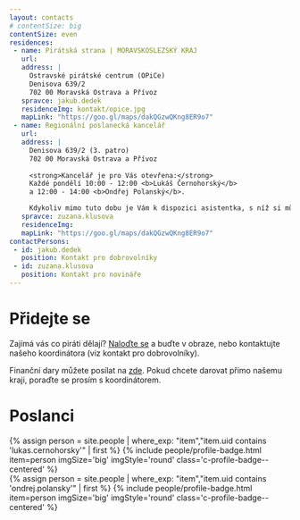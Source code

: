 ```yaml
---
layout: contacts
# contentSize: big
contentSize: even
residences:
 - name: Pirátská strana | MORAVSKOSLEZSKÝ KRAJ
   url:
   address: |
     Ostravské pirátské centrum (OPiCe)
     Denisova 639/2
     702 00 Moravská Ostrava a Přívoz 
   spravce: jakub.dedek
   residenceImg: kontakt/opice.jpg
   mapLink: "https://goo.gl/maps/dakQGzwQKng8ER9o7"
 - name: Regionální poslanecká kancelář
   url: 
   address: |
     Denisova 639/2 (3. patro)
     702 00 Moravská Ostrava a Přívoz 
     
     <strong>Kancelář je pro Vás otevřena:</strong>
     Každé pondělí 10:00 - 12:00 <b>Lukáš Černohorský</b>
     a 12:00 - 14:00 <b>Ondřej Polanský</b>.

     Kdykoliv mimo tuto dobu je Vám k dispozici asistentka, s níž si můžete dohodnout schůzku v jiném termínu.
   spravce: zuzana.klusova
   residenceImg:
   mapLink: "https://goo.gl/maps/dakQGzwQKng8ER9o7"
contactPersons:
 - id: jakub.dedek
   position: Kontakt pro dobrovolníky
 - id: zuzana.klusova
   position: Kontakt pro novináře
---
```


<div class="o-section-header o-section-header--indented">
  <h1 class="t-h2-alt">Přidejte se</h1>
</div>

Zajímá vás co piráti dělají? [Naloďte se](https://nalodeni.pirati.cz/) a buďte v obraze, nebo kontaktujte našeho koordinátora (viz kontakt pro dobrovolníky).

Finanční dary můžete posílat na [zde](https://dary.pirati.cz).
Pokud chcete darovat přimo našemu kraji, poraďte se prosím s koordinátorem.

<div class="o-section-header o-section-header--indented">
  <h1 class="t-h2-alt">Poslanci</h1>
</div>

{% assign person = site.people | where_exp: "item","item.uid contains 'lukas.cernohorsky'" | first  %}
{% include people/profile-badge.html item=person imgSize='big' imgStyle='round' class='c-profile-badge--centered' %}
<br>
{% assign person = site.people | where_exp: "item","item.uid contains 'ondrej.polansky'" | first  %}
{% include people/profile-badge.html item=person imgSize='big' imgStyle='round' class='c-profile-badge--centered' %}

